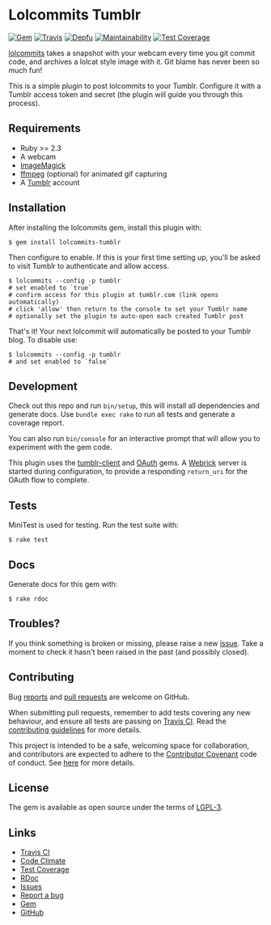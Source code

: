 # Lolcommits Tumblr

[![Gem](https://img.shields.io/gem/v/lolcommits-tumblr.svg?style=flat)](http://rubygems.org/gems/lolcommits-tumblr)
[![Travis](https://travis-ci.org/lolcommits/lolcommits-tumblr.svg?branch=master)](https://travis-ci.org/lolcommits/lolcommits-tumblr)
[![Depfu](https://img.shields.io/depfu/lolcommits/lolcommits-tumblr.svg?style=flat)](https://depfu.com/github/lolcommits/lolcommits-tumblr)
[![Maintainability](https://api.codeclimate.com/v1/badges/0c289196d8504223c31a/maintainability)](https://codeclimate.com/github/lolcommits/lolcommits-tumblr/maintainability)
[![Test Coverage](https://api.codeclimate.com/v1/badges/0c289196d8504223c31a/test_coverage)](https://codeclimate.com/github/lolcommits/lolcommits-tumblr/test_coverage)

[lolcommits](https://lolcommits.github.io/) takes a snapshot with your webcam
every time you git commit code, and archives a lolcat style image with it. Git
blame has never been so much fun!

This is a simple plugin to post lolcommits to your Tumblr. Configure it with a
Tumblr access token and secret (the plugin will guide you through this process).

## Requirements

* Ruby >= 2.3
* A webcam
* [ImageMagick](http://www.imagemagick.org)
* [ffmpeg](https://www.ffmpeg.org) (optional) for animated gif capturing
* A [Tumblr](https://tumblr.com) account

## Installation

After installing the lolcommits gem, install this plugin with:

    $ gem install lolcommits-tumblr

Then configure to enable. If this is your first time setting up, you'll be asked
to visit Tumblr to authenticate and allow access.

    $ lolcommits --config -p tumblr
    # set enabled to `true`
    # confirm access for this plugin at tumblr.com (link opens automatically)
    # click 'allow' then return to the console to set your Tumblr name
    # optionally set the plugin to auto-open each created Tumblr post

That's it! Your next lolcommit will automatically be posted to your Tumblr blog.
To disable use:

    $ lolcommits --config -p tumblr
    # and set enabled to `false`

## Development

Check out this repo and run `bin/setup`, this will install all dependencies and
generate docs. Use `bundle exec rake` to run all tests and generate a coverage
report.

You can also run `bin/console` for an interactive prompt that will allow you to
experiment with the gem code.

This plugin uses the [tumblr-client](https://github.com/tumblr/tumblr_client)
and [OAuth](https://rubygems.org/gems/oauth/versions/0.5.3) gems. A
[Webrick](https://rubygems.org/gems/webrick) server is started during
configuration, to provide a responding `return_uri` for the OAuth flow to
complete.

## Tests

MiniTest is used for testing. Run the test suite with:

    $ rake test

## Docs

Generate docs for this gem with:

    $ rake rdoc

## Troubles?

If you think something is broken or missing, please raise a new
[issue](https://github.com/lolcommits/lolcommits-tumblr/issues). Take
a moment to check it hasn't been raised in the past (and possibly closed).

## Contributing

Bug [reports](https://github.com/lolcommits/lolcommits-tumblr/issues) and [pull
requests](https://github.com/lolcommits/lolcommits-tumblr/pulls) are welcome on
GitHub.

When submitting pull requests, remember to add tests covering any new behaviour,
and ensure all tests are passing on [Travis
CI](https://travis-ci.org/lolcommits/lolcommits-tumblr). Read the
[contributing
guidelines](https://github.com/lolcommits/lolcommits-tumblr/blob/master/CONTRIBUTING.md)
for more details.

This project is intended to be a safe, welcoming space for collaboration, and
contributors are expected to adhere to the [Contributor
Covenant](http://contributor-covenant.org) code of conduct. See
[here](https://github.com/lolcommits/lolcommits-tumblr/blob/master/CODE_OF_CONDUCT.md)
for more details.

## License

The gem is available as open source under the terms of
[LGPL-3](https://opensource.org/licenses/LGPL-3.0).

## Links

* [Travis CI](https://travis-ci.org/lolcommits/lolcommits-tumblr)
* [Code Climate](https://codeclimate.com/github/lolcommits/lolcommits-tumblr)
* [Test Coverage](https://codeclimate.com/github/lolcommits/lolcommits-tumblr/coverage)
* [RDoc](http://rdoc.info/projects/lolcommits/lolcommits-tumblr)
* [Issues](http://github.com/lolcommits/lolcommits-tumblr/issues)
* [Report a bug](http://github.com/lolcommits/lolcommits-tumblr/issues/new)
* [Gem](http://rubygems.org/gems/lolcommits-tumblr)
* [GitHub](https://github.com/lolcommits/lolcommits-tumblr)
